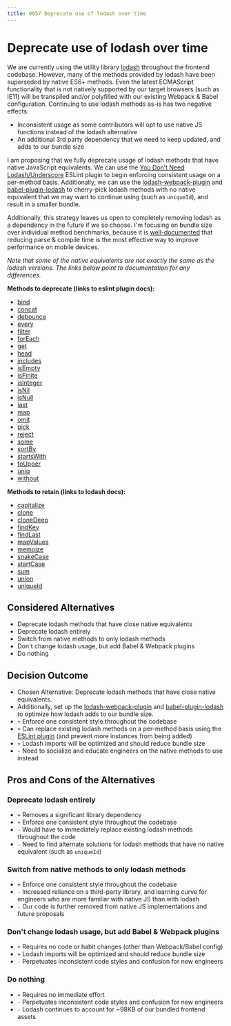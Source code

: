 ```yaml
---
title: 0057 Deprecate use of lodash over time
---
```

# Deprecate use of lodash over time

We are currently using the utility library [lodash](https://lodash.com/) throughout the frontend codebase. However, many of the methods provided by lodash have been superseded by native ES6+ methods. Even the latest ECMAScript functionality that is not natively supported by our target browsers (such as IE11) will be transpiled and/or polyfilled with our existing Webpack & Babel configuration. Continuing to use lodash methods as-is has two negative effects:

- Inconsistent usage as some contributors will opt to use native JS functions instead of the lodash alternative
- An additional 3rd party dependency that we need to keep updated, and adds to our bundle size

I am proposing that we fully deprecate usage of lodash methods that have native JavaScript equivalents. We can use the [You Don’t Need Lodash/Underscore](https://github.com/you-dont-need/You-Dont-Need-Lodash-Underscore) ESLint plugin to begin enforcing consistent usage on a per-method basis. Additionally, we can use the [lodash-webpack-plugin](https://www.npmjs.com/package/lodash-webpack-plugin) and [babel-plugin-lodash](https://www.npmjs.com/package/babel-plugin-lodash) to cherry-pick lodash methods with no native equivalent that we may want to continue using (such as `uniqueId`), and result in a smaller bundle.

Additionally, this strategy leaves us open to completely removing lodash as a dependency in the future if we so choose. I'm focusing on bundle size over individual method benchmarks, because it is [well-documented](https://medium.com/dev-channel/the-cost-of-javascript-84009f51e99e) that reducing parse & compile time is the most effective way to improve performance on mobile devices.

_Note that some of the native equivalents are not exactly the same as the lodash versions. The links below point to documentation for any differences._

**Methods to deprecate (links to eslint plugin docs):**

- [bind](https://github.com/you-dont-need/You-Dont-Need-Lodash-Underscore#_bind)
- [concat](https://github.com/you-dont-need/You-Dont-Need-Lodash-Underscore#_concat)
- [debounce](https://github.com/you-dont-need/You-Dont-Need-Lodash-Underscore#_debounce)
- [every](https://github.com/you-dont-need/You-Dont-Need-Lodash-Underscore#_every)
- [filter](https://github.com/you-dont-need/You-Dont-Need-Lodash-Underscore#_filter)
- [forEach](https://github.com/you-dont-need/You-Dont-Need-Lodash-Underscore#_each)
- [get](https://github.com/you-dont-need/You-Dont-Need-Lodash-Underscore#_get)
- [head](https://github.com/you-dont-need/You-Dont-Need-Lodash-Underscore#_head-and-_tail)
- [includes](https://github.com/you-dont-need/You-Dont-Need-Lodash-Underscore#_includes)
- [isEmpty](https://github.com/you-dont-need/You-Dont-Need-Lodash-Underscore#_isempty)
- [isFinite](https://github.com/you-dont-need/You-Dont-Need-Lodash-Underscore#_isfinite)
- [isInteger](https://github.com/you-dont-need/You-Dont-Need-Lodash-Underscore#_isInteger)
- [isNil](https://github.com/you-dont-need/You-Dont-Need-Lodash-Underscore#_isnil)
- [isNull](https://github.com/you-dont-need/You-Dont-Need-Lodash-Underscore#_isnull)
- [last](https://github.com/you-dont-need/You-Dont-Need-Lodash-Underscore#_last)
- [map](https://github.com/you-dont-need/You-Dont-Need-Lodash-Underscore#_map)
- [omit](https://github.com/you-dont-need/You-Dont-Need-Lodash-Underscore#_omit)
- [pick](https://github.com/you-dont-need/You-Dont-Need-Lodash-Underscore#_pick)
- [reject](https://github.com/you-dont-need/You-Dont-Need-Lodash-Underscore#_reject)
- [some](https://github.com/you-dont-need/You-Dont-Need-Lodash-Underscore#_some)
- [sortBy](https://github.com/you-dont-need/You-Dont-Need-Lodash-Underscore#_sortby-and-_orderby)
- [startsWith](https://github.com/you-dont-need/You-Dont-Need-Lodash-Underscore#_startsWith)
- [toUpper](https://github.com/you-dont-need/You-Dont-Need-Lodash-Underscore#_toupper)
- [uniq](https://github.com/you-dont-need/You-Dont-Need-Lodash-Underscore#_uniq)
- [without](https://github.com/you-dont-need/You-Dont-Need-Lodash-Underscore#_without)

**Methods to retain (links to lodash docs):**

- [capitalize](https://lodash.com/docs/4.17.15#capitalize)
- [clone](https://lodash.com/docs/4.17.15#clone)
- [cloneDeep](https://lodash.com/docs/4.17.15#cloneDeep)
- [findKey](https://lodash.com/docs/4.17.15#findKey)
- [findLast](https://lodash.com/docs/4.17.15#findLast)
- [mapValues](https://lodash.com/docs/4.17.15#mapValues)
- [memoize](https://lodash.com/docs/4.17.15#memoize)
- [snakeCase](https://lodash.com/docs/4.17.15#snakeCase)
- [startCase](https://lodash.com/docs/4.17.15#startCase)
- [sum](https://lodash.com/docs/4.17.15#sum)
- [union](https://lodash.com/docs/4.17.15#union)
- [uniqueId](https://lodash.com/docs/4.17.15#uniqueId)

## Considered Alternatives

- Deprecate lodash methods that have close native equivalents
- Deprecate lodash entirely
- Switch from native methods to only lodash methods
- Don't change lodash usage, but add Babel & Webpack plugins
- Do nothing

## Decision Outcome

- Chosen Alternative: Deprecate lodash methods that have close native equivalents.
- Additionally, set up the [lodash-webpack-plugin](https://www.npmjs.com/package/lodash-webpack-plugin) and [babel-plugin-lodash](https://www.npmjs.com/package/babel-plugin-lodash) to optimize how lodash adds to our bundle size.
- `+` Enforce one consistent style throughout the codebase
- `+` Can replace existing lodash methods on a per-method basis using the [ESLint plugin](https://github.com/you-dont-need/You-Dont-Need-Lodash-Underscore) (and prevent more instances from being added)
- `+` Lodash imports will be optimized and should reduce bundle size
- `-` Need to socialize and educate engineers on the native methods to use instead

## Pros and Cons of the Alternatives

### Deprecate lodash entirely

- `+` Removes a significant library dependency
- `+` Enforce one consistent style throughout the codebase
- `-` Would have to immediately replace existing lodash methods throughout the code
- `-` Need to find alternate solutions for lodash methods that have no native equivalent (such as `uniqueId`)

### Switch from native methods to only lodash methods

- `+` Enforce one consistent style throughout the codebase
- `-` Increased reliance on a third-party library, and learning curve for engineers who are more familiar with native JS than with lodash
- `-` Our code is further removed from native JS implementations and future proposals

### Don't change lodash usage, but add Babel & Webpack plugins

- `+` Requires no code or habit changes (other than Webpack/Babel config)
- `+` Lodash imports will be optimized and should reduce bundle size
- `-` Perpetuates inconsistent code styles and confusion for new engineers

### Do nothing

- `+` Requires no immediate effort
- `-` Perpetuates inconsistent code styles and confusion for new engineers
- `-` Lodash continues to account for ~98KB of our bundled frontend assets
